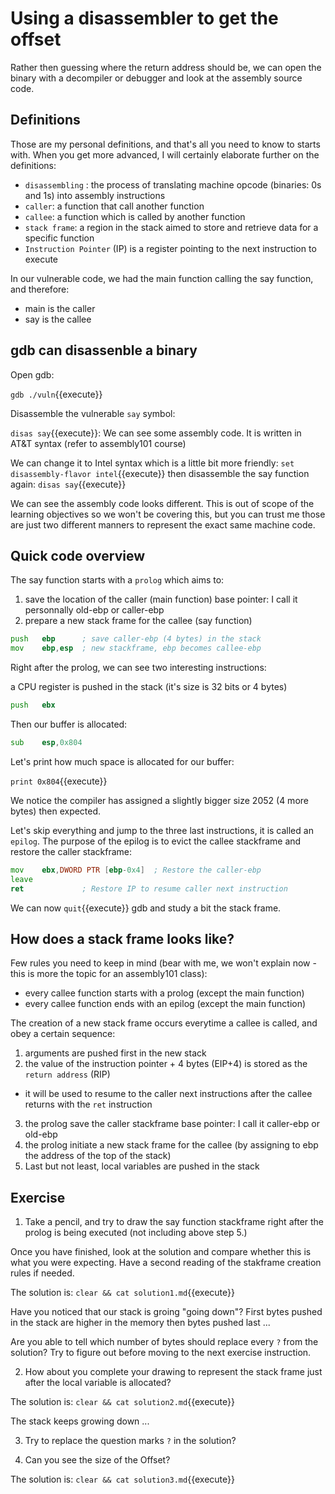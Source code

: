 # Using a disassembler to get the offset

Rather then guessing where the return address should be, we can open the binary with a decompiler or debugger and look at the assembly source code. 

## Definitions

Those are my personal definitions, and that's all you need to know to starts with. When you get more advanced, I will certainly elaborate further on the definitions:

- `disassembling` : the process of translating machine opcode (binaries: 0s and 1s) into assembly instructions
- `caller`: a function that call another function
- `callee`: a function which is called by another function
- `stack frame`: a region in the stack aimed to store and retrieve data for a specific function 
- `Instruction Pointer` (IP) is a register pointing to the next instruction to execute

In our vulnerable code, we had the main function calling the say function, and therefore:
- main is the caller
- say is the callee

## gdb can disassenble a binary

Open gdb:

`gdb ./vuln`{{execute}}

Disassemble the vulnerable `say` symbol:

`disas say`{{execute}}: We can see some assembly code. It is written in AT&T syntax (refer to assembly101 course)

We can change it to Intel syntax which is a little bit more friendly: `set disassembly-flavor intel`{{execute}} then disassemble the say function again: `disas say`{{execute}}

We can see the assembly code looks different. This is out of scope of the learning objectives so we won't be covering this, but you can trust me those are just two different manners to represent the exact same machine code.

## Quick code overview

The say function starts with a `prolog` which aims to:
1. save the location of the caller (main function) base pointer: I call it personnally old-ebp or caller-ebp
2. prepare a new stack frame for the callee (say function)

```asm
push   ebp      ; save caller-ebp (4 bytes) in the stack
mov    ebp,esp  ; new stackframe, ebp becomes callee-ebp
```

Right after the prolog, we can see two interesting instructions:

a CPU register is pushed in the stack (it's size is 32 bits or 4 bytes)

```asm
push   ebx
```

Then our buffer is allocated:

```asm
sub    esp,0x804
```

Let's print how much space is allocated for our buffer: 

`print 0x804`{{execute}}

We notice the compiler has assigned a slightly bigger size 2052 (4 more bytes) then expected.

Let's skip everything and jump to the three last instructions, it is called an `epilog`. The purpose of the epilog is to evict the callee stackframe and restore the caller stackframe:

```asm
mov    ebx,DWORD PTR [ebp-0x4]	; Restore the caller-ebp
leave  
ret				; Restore IP to resume caller next instruction
```

We can now `quit`{{execute}} gdb and study a bit the stack frame.

## How does a stack frame looks like?

Few rules you need to keep in mind (bear with me, we won't explain now - this is more the topic for an assembly101 class):
- every callee function starts with a prolog (except the main function)
- every callee function ends with an epilog  (except the main function)

The creation of a new stack frame occurs everytime a callee is called, and obey a certain sequence:
1. arguments are pushed first in the new stack
2. the value of  the instruction pointer + 4 bytes (EIP+4) is stored as the `return address` (RIP)
  - it will be used to resume to the caller next instructions after the callee returns with the `ret` instruction
3. the prolog save the caller stackframe base pointer: I call it caller-ebp or old-ebp 
4. the prolog initiate a new stack frame for the callee (by assigning to ebp the address of the top of the stack)
5. Last but not least, local variables are pushed in the stack

## Exercise

1. Take a pencil, and try to draw the say function stackframe right after the prolog is being executed (not including above step 5.)

Once you have finished, look at the solution and compare whether this is what you were expecting. Have a second reading of the stakframe creation rules if needed.

The solution is: `clear && cat solution1.md`{{execute}}

Have you noticed that our stack is groing "going down"? First bytes pushed in the stack are higher in the memory then bytes pushed last ...

Are you able to tell which number of bytes should replace every `?` from the solution? Try to figure out before moving to the next exercise instruction.

2. How about you complete your drawing  to represent the stack frame just after the local variable is allocated? 

The solution is: `clear && cat solution2.md`{{execute}}

The stack keeps growing down ... 

3. Try to replace the question marks `?` in the solution?

4. Can you see the size of the Offset?

The solution is: `clear && cat solution3.md`{{execute}}
